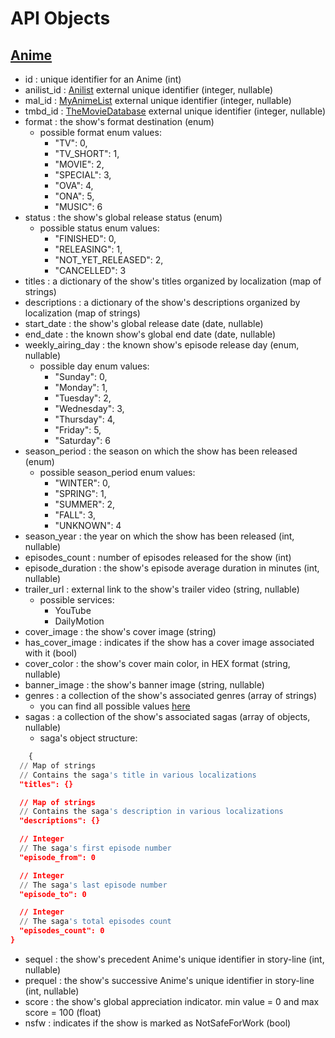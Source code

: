 # API Objects

## [Anime](Anime.py)

- id : unique identifier for an Anime (int)
- anilist_id : [Anilist](https://anilist.co/) external unique identifier (integer, nullable)
- mal_id : [MyAnimeList](https://myanimelist.net/) external unique identifier (integer, nullable)
- tmbd_id : [TheMovieDatabase](https://www.themoviedb.org/) external unique identifier (integer, nullable)
- format : the show's format destination (enum)
  - possible format enum values:
    - "TV": 0,
    - "TV_SHORT": 1,
    - "MOVIE": 2,
    - "SPECIAL": 3,
    - "OVA": 4,
    - "ONA": 5,
    - "MUSIC": 6
- status : the show's global release status (enum)
  - possible status enum values:
    - "FINISHED": 0,
    - "RELEASING": 1,
    - "NOT_YET_RELEASED": 2,
    - "CANCELLED": 3
- titles : a dictionary of the show's titles organized by localization (map of strings)
- descriptions : a dictionary of the show's descriptions organized by localization  (map of strings)
- start_date : the show's global release date (date, nullable)
- end_date : the known show's global end date (date, nullable)
- weekly_airing_day : the known show's episode release day (enum, nullable)
  - possible day enum values:
    - "Sunday": 0,
    - "Monday": 1,
    - "Tuesday": 2,
    - "Wednesday": 3,
    - "Thursday": 4,
    - "Friday": 5,
    - "Saturday": 6
- season_period : the season on which the show has been released (enum)
  - possible season_period enum values:
    - "WINTER": 0,
    - "SPRING": 1,
    - "SUMMER": 2,
    - "FALL": 3,
    - "UNKNOWN": 4
- season_year : the year on which the show has been released (int, nullable)
- episodes_count : number of episodes released for the show (int)
- episode_duration : the show's episode average duration in minutes (int, nullable)
- trailer_url : external link to the show's trailer video (string, nullable)
  - possible services:
    - YouTube
    - DailyMotion
- cover_image : the show's cover image (string)
- has_cover_image : indicates if the show has a cover image associated with it (bool)
- cover_color : the show's cover main color, in HEX format (string, nullable)
- banner_image : the show's banner image (string, nullable)
- genres : a collection of the show's associated genres (array of strings)
  - you can find all possible values [here](https://api.aniapi.com/v1/resources/1.0/0)
- sagas : a collection of the show's associated sagas (array of objects, nullable)
  - saga's object structure:

```python
    {
  // Map of strings
  // Contains the saga's title in various localizations
  "titles": {}

  // Map of strings
  // Contains the saga's description in various localizations
  "descriptions": {}

  // Integer
  // The saga's first episode number
  "episode_from": 0

  // Integer
  // The saga's last episode number
  "episode_to": 0

  // Integer
  // The saga's total episodes count
  "episodes_count": 0
}
```

- sequel : the show's precedent Anime's unique identifier in story-line (int, nullable)
- prequel : the show's successive Anime's unique identifier in story-line (int, nullable)
- score : the show's global appreciation indicator. min value = 0 and max score = 100 (float)
- nsfw :  indicates if the show is marked as NotSafeForWork (bool)
